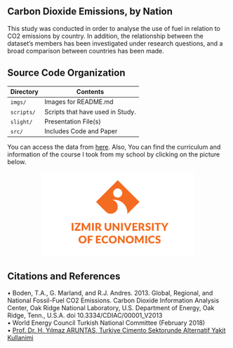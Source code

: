 

## Carbon Dioxide Emissions, by Nation
This study was conducted in order to analyse the use of fuel in relation to CO2 emissions by country. In addition, the relationship between the dataset’s members has been investigated under research questions, and a broad comparison between countries has been made.

## Source Code Organization

| Directory         | Contents                                                           |
| -                 | -                                                                  |
| `imgs/`           | Images for README.md |
| `scripts/`         | Scripts that have used in Study. |
| `slight/`            | Presentation File(s) |
| `src/`            | Includes Code and Paper  |

You can access the data from [here](https://datahub.io/core/co2-fossil-by-nation#readme). Also, You can find the curriculum and information of the course I took from my school by clicking on the picture below.

<a name="logo"/>
<div align="center">
<a href="https://dm.ieu.edu.tr/en/syllabus/type/read/id/MATH+485" target="_blank">
<img src="img/logo.png" alt="Varipy Logo" width="350" height="194"></img>
</a>
</div>

## Citations and References
  • Boden, T.A., G. Marland, and R.J. Andres. 2013. Global, Regional, and National Fossil-Fuel CO2 Emissions. Carbon Dioxide Information Analysis Center, Oak Ridge National Laboratory, U.S. Department of Energy, Oak Ridge, Tenn., U.S.A. doi 10.3334/CDIAC/00001_V2013  
  • World Energy Council Turkish National Committee (February 2018)  
  • [Prof. Dr. H. Yılmaz ARUNTAS, Turkiye Cimento Sektorunde Alternatif Yakit Kullanimi](https://cementurk.com.tr/turk-cimento-sektorunde-alternatif-yakit-kullanimi/)
